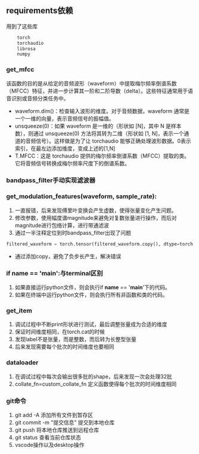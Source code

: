 ## requirements依赖
用到了这些库
```bash
    torch
    torchaudio
    librosa
    numpy
```

### get_mfcc
该函数的目的是从给定的音频波形（waveform）中提取梅尔频率倒谱系数（MFCC）特征，并进一步计算其一阶和二阶导数（delta）。这些特征通常用于语音识别或音频分类任务中。
- waveform.dim()：检查输入波形的维度。对于音频数据，waveform 通常是一个一维的向量，表示音频信号的振幅值。
- unsqueeze(0)：如果 waveform 是一维的（形状如 [N]，其中 N 是样本数），则通过 unsqueeze(0) 方法将其转为二维（形状如 [1, N]，表示一个通道的音频信号）。这样做是为了让 torchaudio 能够正确处理波形数据。0表示索引，在最左边添加维度，变成上述的[1,N]
- T.MFCC：这是 torchaudio 提供的梅尔频率倒谱系数（MFCC）提取的类。它将音频信号转换成梅尔频率尺度下的倒谱系数。

### bandpass_filter手动实现滤波器

### get_modulation_features(waveform, sample_rate):
1. 一直报错，后来发现傅里叶变换会产生虚数，使得张量变化产生问题。
2. 修改参数，使用幅度谱magnitude来避免对复数张量进行操作，而后对magnitude进行包络计算，进行带通滤波
3. 通过一半注释定位到时bandpass_filter出现了问题
```python
filtered_waveform = torch.tensor(filtered_waveform.copy(), dtype=torch.float32)
```
- 通过添加copy，避免了负步长产生，解决错误

### if __name__ == '__main__':与terminal区别
1. 如果直接运行python文件，则会执行if __name__ == '__main__'下的代码。
2. 如果在终端中运行python文件，则会执行所有非函数和类的代码。

### get_item
1. 调试过程中不断print形状进行测试，最后调整张量成为合适的维度
2. 保证时间维度相同，在torch.cat的时候
3. 发现label不是张量，而是整数，而后转为长整型张量
4. 后来发现需要每个批次的时间维度也要相同

### dataloader
1. 在调试过程中每次会输出很多批的shape，后来发现一次会处理32批
2. collate_fn=custom_collate_fn 定义函数使得每个批次的时间维度相同

### git命令
1. git add -A 添加所有文件到暂存区
2. git commit -m "提交信息" 提交到本地仓库
3. git push 将本地仓库推送到远程仓库
4. git status 查看当前仓库状态
5. vscode操作以及desktop操作